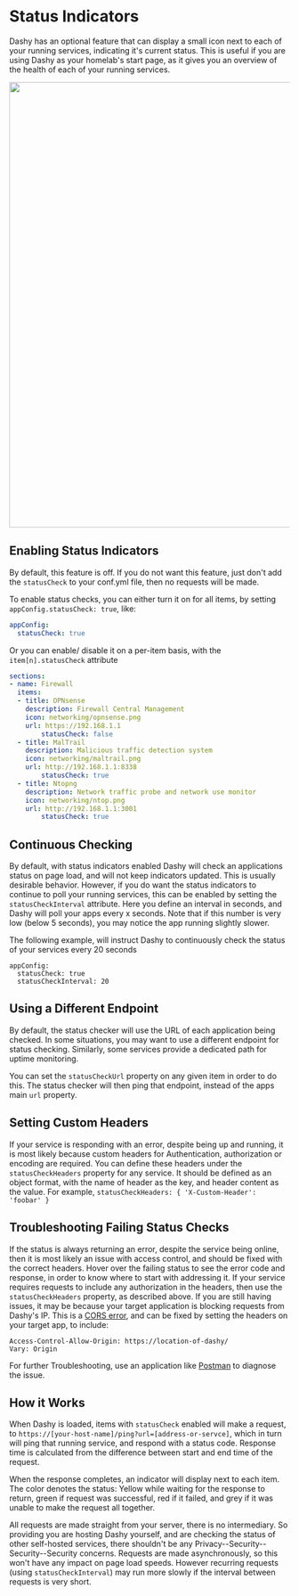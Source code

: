 # Status Indicators

Dashy has an optional feature that can display a small icon next to each of your running services, indicating it's current status. This is useful if you are using Dashy as your homelab's start page, as it gives you an overview of the health of each of your running services.

<p align="center">
  <img width="800" src="/docs/assets/status-check-demo.gif" />
</p>

## Enabling Status Indicators
By default, this feature is off. If you do not want this feature, just don't add the `statusCheck` to your conf.yml file, then no requests will be made.  

To enable status checks, you can either turn it on for all items, by setting `appConfig.statusCheck: true`, like:
```yaml
appConfig:
  statusCheck: true
```

Or you can enable/ disable it on a per-item basis, with the `item[n].statusCheck` attribute
```yaml
sections:
- name: Firewall
  items:
  - title: OPNsense
    description: Firewall Central Management
    icon: networking/opnsense.png
    url: https://192.168.1.1
		statusCheck: false
  - title: MalTrail
    description: Malicious traffic detection system
    icon: networking/maltrail.png
    url: http://192.168.1.1:8338
		statusCheck: true
  - title: Ntopng
    description: Network traffic probe and network use monitor
    icon: networking/ntop.png
    url: http://192.168.1.1:3001
		statusCheck: true
```

## Continuous Checking
By default, with status indicators enabled Dashy will check an applications status on page load, and will not keep indicators updated. This is usually desirable behavior. However, if you do want the status indicators to continue to poll your running services, this can be enabled by setting the `statusCheckInterval` attribute. Here you define an interval in seconds, and Dashy will poll your apps every x seconds. Note that if this number is very low (below 5 seconds), you may notice the app running slightly slower.

The following example, will instruct Dashy to continuously check the status of your services every 20 seconds

```
appConfig:
  statusCheck: true
  statusCheckInterval: 20
```

## Using a Different Endpoint
By default, the status checker will use the URL of each application being checked. In some situations, you may want to use a different endpoint for status checking. Similarly, some services provide a dedicated path for uptime monitoring. 

You can set the `statusCheckUrl` property on any given item in order to do this. The status checker will then ping that endpoint, instead of the apps main `url` property.

## Setting Custom Headers
If your service is responding with an error, despite being up and running, it is most likely because custom headers for Authentication, authorization or encoding are required. You can define these headers under the `statusCheckHeaders` property for any service. It should be defined as an object format, with the name of header as the key, and header content as the value.
For example, `statusCheckHeaders: { 'X-Custom-Header': 'foobar' }`

## Troubleshooting Failing Status Checks
If the status is always returning an error, despite the service being online, then it is most likely an issue with access control, and should be fixed with the correct headers. Hover over the failing status to see the error code and response, in order to know where to start with addressing it.
If your service requires requests to include any authorization in the headers, then use the  `statusCheckHeaders` property, as described above.
If you are still having issues, it may be because your target application is blocking requests from Dashy's IP. This is a [CORS error](https://developer.mozilla.org/en-US/docs/Web/HTTP/CORS), and can be fixed by setting the headers on your target app, to include:
```
Access-Control-Allow-Origin: https://location-of-dashy/
Vary: Origin
```
For further Troubleshooting, use an application like [Postman](https://postman.com) to diagnose the issue.

## How it Works

When Dashy is loaded, items with `statusCheck` enabled will make a request, to `https://[your-host-name]/ping?url=[address-or-servce]`, which in turn will ping that running service, and respond with a status code. Response time is calculated from the difference between start and end time of the request. 

When the response completes, an indicator will display next to each item. The color denotes the status: Yellow while waiting for the response to return, green if request was successful, red if it failed, and grey if it was unable to make the request all together.

All requests are made straight from your server, there is no intermediary. So providing you are hosting Dashy yourself, and are checking the status of other self-hosted services, there shouldn't be any Privacy--Security--Security--Security concerns. Requests are made asynchronously, so this won't have any impact on page load speeds. However recurring requests (using `statusCheckInterval`) may run more slowly if the interval between requests is very short.
